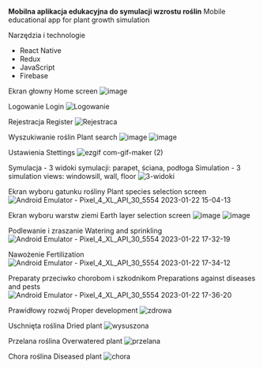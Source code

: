 **Mobilna aplikacja edukacyjna do symulacji wzrostu roślin**
Mobile educational app for plant growth simulation

Narzędzia i technologie
- React Native
- Redux
- JavaScript
- Firebase

Ekran głowny
Home screen
![image](https://github.com/user-attachments/assets/d0d9f12f-f78d-4279-87e5-8e3287731043)




Logowanie
Login
![Logowanie](https://github.com/user-attachments/assets/75860c92-6ea0-4a72-8430-902e889eabac)




Rejestracja
Register
![Rejestraca](https://github.com/user-attachments/assets/ab475c14-1ea7-41be-874d-6d57f38312b0)




Wyszukiwanie roślin
Plant search
![image](https://github.com/user-attachments/assets/6a6ff527-465f-4cb2-bfec-1afde6c4010b)
![image](https://github.com/user-attachments/assets/b232cfe8-7cf8-4707-89ab-5ded2172cafd)




Ustawienia
Stettings
![ezgif com-gif-maker (2)](https://github.com/user-attachments/assets/9842408b-7fda-43d3-9708-7f59b11c515d)




Symulacja - 3 widoki symulacji: parapet, ściana, podłoga
Simulation - 3 simulation views: windowsill, wall, floor
![3-widoki](https://github.com/user-attachments/assets/905b2be6-ba4a-47ea-b663-49a3f0ccd901)




Ekran wyboru gatunku rośliny
Plant species selection screen
![Android Emulator - Pixel_4_XL_API_30_5554 2023-01-22 15-04-13](https://github.com/user-attachments/assets/1147f2f6-37ba-4c68-95cf-3321f3ba54d2)




Ekran wyboru warstw ziemi
Earth layer selection screen
![image](https://github.com/user-attachments/assets/12b6a94b-8023-4d3f-9a04-4384a9b7ec19)
![image](https://github.com/user-attachments/assets/781c932d-7d0d-4f61-813a-5cbca087351d)

Podlewanie i zraszanie
Watering and sprinkling
![Android Emulator - Pixel_4_XL_API_30_5554 2023-01-22 17-32-19](https://github.com/user-attachments/assets/d0288178-52c1-4191-92d4-b6fe5a9f8c62)




Nawożenie
Fertilization
![Android Emulator - Pixel_4_XL_API_30_5554 2023-01-22 17-34-12](https://github.com/user-attachments/assets/bcafd961-915c-42a1-88d7-be6ecea14cec)




Preparaty przeciwko chorobom i szkodnikom
Preparations against diseases and pests
![Android Emulator - Pixel_4_XL_API_30_5554 2023-01-22 17-36-20](https://github.com/user-attachments/assets/2d78057c-8aa5-4190-b5c9-8aa69f6e2518)




Prawidłowy rozwój
Proper development
![zdrowa](https://github.com/user-attachments/assets/e59615c4-b02e-4171-85ba-67df8fad125d)




Uschnięta roślina
Dried plant
![wysuszona](https://github.com/user-attachments/assets/dba39bb0-f5d2-46ad-8a69-61719716b6f5)




Przelana roślina
Overwatered plant
![przelana](https://github.com/user-attachments/assets/35fb5bd0-5faf-47fb-a82e-ee127ad8e598)




Chora roślina
Diseased plant
![chora](https://github.com/user-attachments/assets/39670f62-75d3-49ae-ae38-7fe7da83cd08)
